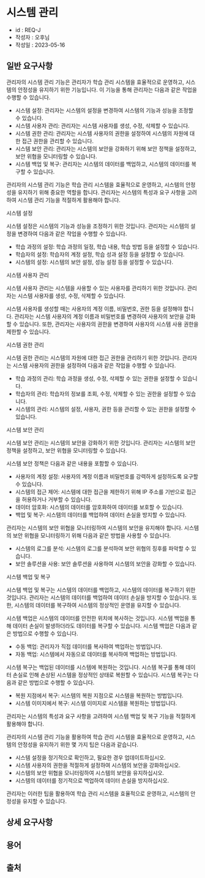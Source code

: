 # 시스템 관리

- id : REQ-J 
- 작성자 : 오후님
- 작성일 : 2023-05-16

## 일반 요구사항
관리자의 시스템 관리 기능은 관리자가 학습 관리 시스템을 효율적으로 운영하고, 시스템의 안정성을 유지하기 위한 기능입니다. 이 기능을 통해 관리자는 다음과 같은 작업을 수행할 수 있습니다.

- 시스템 설정: 관리자는 시스템의 설정을 변경하여 시스템의 기능과 성능을 조정할 수 있습니다.
- 시스템 사용자 관리: 관리자는 시스템 사용자를 생성, 수정, 삭제할 수 있습니다.
- 시스템 권한 관리: 관리자는 시스템 사용자의 권한을 설정하여 시스템의 자원에 대한 접근 권한을 관리할 수 있습니다.
- 시스템 보안 관리: 관리자는 시스템의 보안을 강화하기 위해 보안 정책을 설정하고, 보안 위협을 모니터링할 수 있습니다.
- 시스템 백업 및 복구: 관리자는 시스템의 데이터를 백업하고, 시스템의 데이터를 복구할 수 있습니다.

관리자의 시스템 관리 기능은 학습 관리 시스템을 효율적으로 운영하고, 시스템의 안정성을 유지하기 위해 중요한 역할을 합니다. 관리자는 시스템의 특성과 요구 사항을 고려하여 시스템 관리 기능을 적절하게 활용해야 합니다.

시스템 설정

시스템 설정은 시스템의 기능과 성능을 조정하기 위한 것입니다. 관리자는 시스템의 설정을 변경하여 다음과 같은 작업을 수행할 수 있습니다.

- 학습 과정의 설정: 학습 과정의 일정, 학습 내용, 학습 방법 등을 설정할 수 있습니다.
- 학습자의 설정: 학습자의 계정 설정, 학습 성과 설정 등을 설정할 수 있습니다.
- 시스템의 설정: 시스템의 보안 설정, 성능 설정 등을 설정할 수 있습니다.

시스템 사용자 관리

시스템 사용자 관리는 시스템을 사용할 수 있는 사용자를 관리하기 위한 것입니다. 관리자는 시스템 사용자를 생성, 수정, 삭제할 수 있습니다.

시스템 사용자를 생성할 때는 사용자의 계정 이름, 비밀번호, 권한 등을 설정해야 합니다. 관리자는 시스템 사용자의 계정 이름과 비밀번호를 변경하여 사용자의 보안을 강화할 수 있습니다. 또한, 관리자는 사용자의 권한을 변경하여 사용자의 시스템 사용 권한을 제한할 수 있습니다.

시스템 권한 관리

시스템 권한 관리는 시스템의 자원에 대한 접근 권한을 관리하기 위한 것입니다. 관리자는 시스템 사용자의 권한을 설정하여 다음과 같은 작업을 수행할 수 있습니다.

- 학습 과정의 관리: 학습 과정을 생성, 수정, 삭제할 수 있는 권한을 설정할 수 있습니다.
- 학습자의 관리: 학습자의 정보를 조회, 수정, 삭제할 수 있는 권한을 설정할 수 있습니다.
- 시스템의 관리: 시스템의 설정, 사용자, 권한 등을 관리할 수 있는 권한을 설정할 수 있습니다.

시스템 보안 관리

시스템 보안 관리는 시스템의 보안을 강화하기 위한 것입니다. 관리자는 시스템의 보안 정책을 설정하고, 보안 위협을 모니터링할 수 있습니다.

시스템 보안 정책은 다음과 같은 내용을 포함할 수 있습니다.

- 사용자의 계정 설정: 사용자의 계정 이름과 비밀번호를 강력하게 설정하도록 요구할 수 있습니다.
- 시스템의 접근 제어: 시스템에 대한 접근을 제한하기 위해 IP 주소를 기반으로 접근을 허용하거나 거부할 수 있습니다.
- 데이터 암호화: 시스템의 데이터를 암호화하여 데이터를 보호할 수 있습니다.
- 백업 및 복구: 시스템의 데이터를 백업하여 데이터 손실을 방지할 수 있습니다.

관리자는 시스템의 보안 위협을 모니터링하여 시스템의 보안을 유지해야 합니다. 시스템의 보안 위협을 모니터링하기 위해 다음과 같은 방법을 사용할 수 있습니다.

- 시스템의 로그를 분석: 시스템의 로그를 분석하여 보안 위협의 징후를 파악할 수 있습니다.
- 보안 솔루션을 사용: 보안 솔루션을 사용하여 시스템의 보안을 강화할 수 있습니다.

시스템 백업 및 복구

시스템 백업 및 복구는 시스템의 데이터를 백업하고, 시스템의 데이터를 복구하기 위한 것입니다. 관리자는 시스템의 데이터를 백업하여 데이터 손실을 방지할 수 있습니다. 또한, 시스템의 데이터를 복구하여 시스템의 정상적인 운영을 유지할 수 있습니다.

시스템 백업은 시스템의 데이터를 안전한 위치에 복사하는 것입니다. 시스템 백업을 통해 데이터 손실이 발생하더라도 데이터를 복구할 수 있습니다. 시스템 백업은 다음과 같은 방법으로 수행할 수 있습니다.

- 수동 백업: 관리자가 직접 데이터를 복사하여 백업하는 방법입니다.
- 자동 백업: 시스템에서 자동으로 데이터를 복사하여 백업하는 방법입니다.

시스템 복구는 백업된 데이터를 시스템에 복원하는 것입니다. 시스템 복구를 통해 데이터 손실로 인해 손상된 시스템을 정상적인 상태로 복원할 수 있습니다. 시스템 복구는 다음과 같은 방법으로 수행할 수 있습니다.

- 복원 지점에서 복구: 시스템의 복원 지점으로 시스템을 복원하는 방법입니다.
- 시스템 이미지에서 복구: 시스템 이미지로 시스템을 복원하는 방법입니다.

관리자는 시스템의 특성과 요구 사항을 고려하여 시스템 백업 및 복구 기능을 적절하게 활용해야 합니다.

관리자의 시스템 관리 기능을 활용하여 학습 관리 시스템을 효율적으로 운영하고, 시스템의 안정성을 유지하기 위한 몇 가지 팁은 다음과 같습니다.

- 시스템 설정을 정기적으로 확인하고, 필요한 경우 업데이트하십시오.
- 시스템 사용자의 권한을 적절하게 설정하여 시스템의 보안을 강화하십시오.
- 시스템의 보안 위협을 모니터링하여 시스템의 보안을 유지하십시오.
- 시스템의 데이터를 정기적으로 백업하여 데이터 손실을 방지하십시오.

관리자는 이러한 팁을 활용하여 학습 관리 시스템을 효율적으로 운영하고, 시스템의 안정성을 유지할 수 있습니다.

## 상세 요구사항


## 용어 


## 출처 



